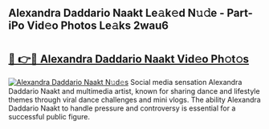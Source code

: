 ## Alexandra Daddario Naakt Le𝚊k𝚎d N𝚞𝚍e - Part-iPo Vid𝚎o Photos Le𝚊ks 2wau6

# <h2><a href="http://fb3ju05.evod.top/?m=Alexandra+Daddario+Naakt">🔗 👉🔴 Alexandra Daddario Naakt Vid𝚎o Ph𝚘t𝚘s</a></h2>

[![Alexandra Daddario Naakt N𝚞d𝚎s](https://i.imgur.com/8V9OHl7.gif)](http://fb3ju05.evod.top/?m=Alexandra+Daddario+Naakt)
Social media sensation Alexandra Daddario Naakt and multimedia artist, known for sharing dance and lifestyle themes through viral dance challenges and mini vlogs. The ability Alexandra Daddario Naakt to handle pressure and controversy is essential for a successful public figure. 
